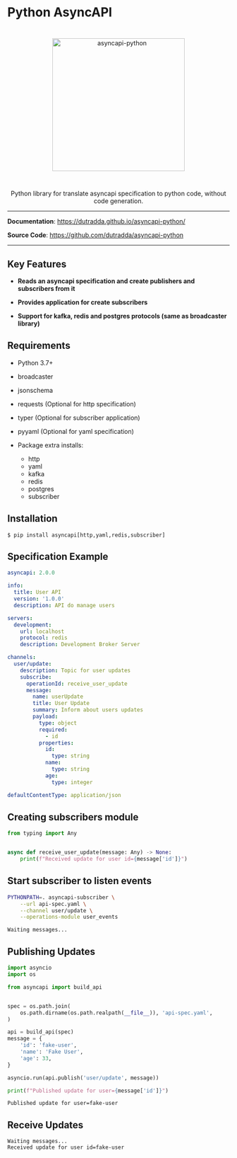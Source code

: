# Python AsyncAPI

<p align="center" style="margin: 3em">
  <a href="https://github.com/dutradda/asyncapi-python">
    <img src="https://dutradda.github.io/asyncapi-python/asyncapi-python.svg" alt="asyncapi-python" width="300"/>
  </a>
</p>

<p align="center">
    Python library for translate asyncapi specification to python code, without code generation.
</p>

---

**Documentation**: <a href="https://dutradda.github.io/asyncapi-python/" target="_blank">https://dutradda.github.io/asyncapi-python/</a>

**Source Code**: <a href="https://github.com/dutradda/asyncapi-python" target="_blank">https://github.com/dutradda/asyncapi-python</a>

---


## Key Features

- **Reads an asyncapi specification and create publishers and subscribers from it**

- **Provides application for create subscribers**

- **Support for kafka, redis and postgres protocols (same as broadcaster library)**


## Requirements

 - Python 3.7+
 - broadcaster
 - jsonschema
 - requests (Optional for http specification)
 - typer (Optional for subscriber application)
 - pyyaml (Optional for yaml specification)

 - Package extra installs:
    + http
    + yaml
    + kafka
    + redis
    + postgres
    + subscriber


## Installation

```
$ pip install asyncapi[http,yaml,redis,subscriber]
```


## Specification Example

```yaml
asyncapi: 2.0.0

info:
  title: User API
  version: '1.0.0'
  description: API do manage users

servers:
  development:
    url: localhost
    protocol: redis
    description: Development Broker Server

channels:
  user/update:
    description: Topic for user updates
    subscribe:
      operationId: receive_user_update
      message:
        name: userUpdate
        title: User Update
        summary: Inform about users updates
        payload:
          type: object
          required:
            - id
          properties:
            id:
              type: string
            name:
              type: string
            age:
              type: integer

defaultContentType: application/json

```


## Creating subscribers module

```python
from typing import Any


async def receive_user_update(message: Any) -> None:
    print(f"Received update for user id={message['id']}")

```

## Start subscriber to listen events

```bash
PYTHONPATH=. asyncapi-subscriber \
    --url api-spec.yaml \
    --channel user/update \
    --operations-module user_events

```

```
Waiting messages...

```


## Publishing Updates

```python
import asyncio
import os

from asyncapi import build_api


spec = os.path.join(
    os.path.dirname(os.path.realpath(__file__)), 'api-spec.yaml',
)

api = build_api(spec)
message = {
    'id': 'fake-user',
    'name': 'Fake User',
    'age': 33,
}

asyncio.run(api.publish('user/update', message))

print(f"Published update for user={message['id']}")

```

```
Published update for user=fake-user

```


## Receive Updates

```
Waiting messages...
Received update for user id=fake-user

```
